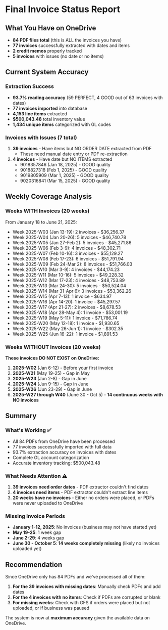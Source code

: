 # Final Invoice Status Report

## What You Have on OneDrive
- **84 PDF files total** (this is ALL the invoices you have)
- **77 invoices** successfully extracted with dates and items
- **2 credit memos** properly tracked
- **5 invoices** with issues (no date or no items)

## Current System Accuracy

### Extraction Success
- **93.7% reading accuracy** (59 PERFECT, 4 GOOD out of 63 invoices with dates)
- **77 invoices imported** into database
- **4,153 line items** extracted
- **$500,043.48** total inventory value
- **1,434 unique items** categorized with GL codes

### Invoices with Issues (7 total)
1. **39 invoices** - Have items but NO ORDER DATE extracted from PDF
   - These need manual date entry or PDF re-extraction
2. **4 invoices** - Have date but NO ITEMS extracted
   - 9018357846 (Jan 18, 2025) - GOOD quality
   - 9018827318 (Feb 1, 2025) - GOOD quality
   - 9019805909 (Mar 1, 2025) - GOOD quality
   - 9020316841 (Mar 15, 2025) - GOOD quality

## Weekly Coverage Analysis

### Weeks WITH Invoices (20 weeks)
From January 18 to June 21, 2025:
- Week 2025-W03 (Jan 13-19): 2 invoices - $36,256.37
- Week 2025-W04 (Jan 20-26): 5 invoices - $46,740.78
- Week 2025-W05 (Jan 27-Feb 2): 5 invoices - $45,271.86
- Week 2025-W06 (Feb 3-9): 4 invoices - $48,302.71
- Week 2025-W07 (Feb 10-16): 3 invoices - $55,129.27
- Week 2025-W08 (Feb 17-23): 6 invoices - $51,791.94
- Week 2025-W09 (Feb 24-Mar 2): 8 invoices - $51,766.03
- Week 2025-W10 (Mar 3-9): 4 invoices - $44,174.23
- Week 2025-W11 (Mar 10-16): 5 invoices - $49,228.32
- Week 2025-W12 (Mar 17-23): 4 invoices - $48,753.89
- Week 2025-W13 (Mar 24-30): 5 invoices - $50,524.04
- Week 2025-W14 (Mar 31-Apr 6): 3 invoices - $53,362.26
- Week 2025-W15 (Apr 7-13): 1 invoice - $634.97
- Week 2025-W16 (Apr 14-20): 1 invoice - $45,297.57
- Week 2025-W17 (Apr 21-27): 2 invoices - $8,678.53
- Week 2025-W18 (Apr 28-May 4): 1 invoice - $53,001.19
- Week 2025-W19 (May 5-11): 1 invoice - $71,786.74
- Week 2025-W20 (May 12-18): 1 invoice - $1,930.65
- Week 2025-W22 (May 26-Jun 1): 1 invoice - $302.35
- Week 2025-W25 (Jun 16-22): 1 invoice - $1,891.53

### Weeks WITHOUT Invoices (20 weeks)
**These invoices DO NOT EXIST on OneDrive:**

1. **2025-W02** (Jan 6-12) - Before your first invoice
2. **2025-W21** (May 19-25) - Gap in May
3. **2025-W23** (Jun 2-8) - Gap in June
4. **2025-W24** (Jun 9-15) - Gap in June
5. **2025-W26** (Jun 23-29) - Gap in June
6. **2025-W27 through W40** (June 30 - Oct 5) - **14 continuous weeks with NO invoices**

## Summary

### What's Working ✅
- All 84 PDFs from OneDrive have been processed
- 77 invoices successfully imported with full data
- 93.7% extraction accuracy on invoices with dates
- Complete GL account categorization
- Accurate inventory tracking: $500,043.48

### What Needs Attention ⚠️
1. **39 invoices need order dates** - PDF extractor couldn't find dates
2. **4 invoices need items** - PDF extractor couldn't extract line items
3. **20 weeks have no invoices** - Either no orders were placed, or PDFs were never uploaded to OneDrive

### Missing Invoice Periods
- **January 1-12, 2025**: No invoices (business may not have started yet)
- **May 19-25**: 1 week gap
- **June 2-29**: 4 weeks gap
- **June 30 - October 5**: **14 weeks completely missing** (likely no invoices uploaded yet)

## Recommendation

Since OneDrive only has 84 PDFs and we've processed all of them:

1. **For the 39 invoices with missing dates**: Manually check PDFs and add dates
2. **For the 4 invoices with no items**: Check if PDFs are corrupted or blank
3. **For missing weeks**: Check with GFS if orders were placed but not uploaded, or if business was paused

The system is now at **maximum accuracy** given the available data on OneDrive.
